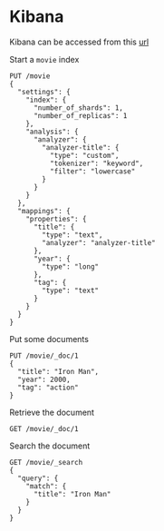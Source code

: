 # Kibana

Kibana can be accessed from this [url](http://localhost:5601/app/dev_tools#/console)

Start a `movie` index

```
PUT /movie
{
  "settings": {
    "index": {
      "number_of_shards": 1,
      "number_of_replicas": 1
    },
    "analysis": {
      "analyzer": {
        "analyzer-title": {
          "type": "custom",
          "tokenizer": "keyword",
          "filter": "lowercase"
        }
      }
    }
  },
  "mappings": {
    "properties": {
      "title": {
        "type": "text",
        "analyzer": "analyzer-title"
      },
      "year": {
        "type": "long"
      },
      "tag": {
        "type": "text"
      }
    }
  }
}
```

Put some documents

```
PUT /movie/_doc/1
{
  "title": "Iron Man",
  "year": 2000,
  "tag": "action"
}
```

Retrieve the document

```
GET /movie/_doc/1
```

Search the document

```
GET /movie/_search
{
  "query": {
    "match": {
      "title": "Iron Man"
    }
  }
}
```
